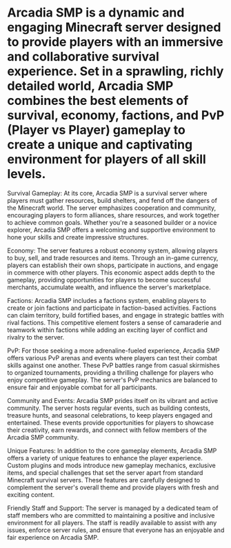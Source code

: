 # Arcadia SMP is a dynamic and engaging Minecraft server designed to provide players with an immersive and collaborative survival experience. Set in a sprawling, richly detailed world, Arcadia SMP combines the best elements of survival, economy, factions, and PvP (Player vs Player) gameplay to create a unique and captivating environment for players of all skill levels.

Survival Gameplay: At its core, Arcadia SMP is a survival server where players must gather resources, build shelters, and fend off the dangers of the Minecraft world. The server emphasizes cooperation and community, encouraging players to form alliances, share resources, and work together to achieve common goals. Whether you're a seasoned builder or a novice explorer, Arcadia SMP offers a welcoming and supportive environment to hone your skills and create impressive structures.

Economy: The server features a robust economy system, allowing players to buy, sell, and trade resources and items. Through an in-game currency, players can establish their own shops, participate in auctions, and engage in commerce with other players. This economic aspect adds depth to the gameplay, providing opportunities for players to become successful merchants, accumulate wealth, and influence the server's marketplace.

Factions: Arcadia SMP includes a factions system, enabling players to create or join factions and participate in faction-based activities. Factions can claim territory, build fortified bases, and engage in strategic battles with rival factions. This competitive element fosters a sense of camaraderie and teamwork within factions while adding an exciting layer of conflict and rivalry to the server.

PvP: For those seeking a more adrenaline-fueled experience, Arcadia SMP offers various PvP arenas and events where players can test their combat skills against one another. These PvP battles range from casual skirmishes to organized tournaments, providing a thrilling challenge for players who enjoy competitive gameplay. The server's PvP mechanics are balanced to ensure fair and enjoyable combat for all participants.

Community and Events: Arcadia SMP prides itself on its vibrant and active community. The server hosts regular events, such as building contests, treasure hunts, and seasonal celebrations, to keep players engaged and entertained. These events provide opportunities for players to showcase their creativity, earn rewards, and connect with fellow members of the Arcadia SMP community.

Unique Features: In addition to the core gameplay elements, Arcadia SMP offers a variety of unique features to enhance the player experience. Custom plugins and mods introduce new gameplay mechanics, exclusive items, and special challenges that set the server apart from standard Minecraft survival servers. These features are carefully designed to complement the server's overall theme and provide players with fresh and exciting content.

Friendly Staff and Support: The server is managed by a dedicated team of staff members who are committed to maintaining a positive and inclusive environment for all players. The staff is readily available to assist with any issues, enforce server rules, and ensure that everyone has an enjoyable and fair experience on Arcadia SMP.
